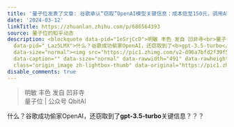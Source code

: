 ```yaml
---
title: '量子位发表了文章: 谷歌承认“窃取”OpenAI模型关键信息：成本低至150元，调用API即可得手'
date: '2024-03-12'
linkTitle: https://zhuanlan.zhihu.com/p/686564393
source: 量子位的知乎动态
description: <blockquote data-pid="1eSrjCcD">明敏 丰色 发自 凹非寺<br>量子位 | 公众号 QbitAI</blockquote><p
  data-pid="_Laz5LMX">什么？谷歌成功偷家OpenAI，还窃取到了<b>gpt-3.5-turbo</b>关键信息？？？</p><p class="ztext-empty-paragraph"><br></p><figure
  data-size="normal"><img src="https://pic1.zhimg.com/v2-d96a7bfd2f39f56b7bf4c01d8393272c_1440w.jpg"
  data-caption="" data-size="normal" data-rawwidth="491" data-rawheight="244" data-thumbnail="https://pic1.zhimg.com/v2-d96a7bfd2f39f56b7bf4c01d8393272c_b.jpg"
  class="origin_image zh-lightbox-thumb" data-original="https://pic1.zhim ...
disable_comments: true
---
```

<blockquote data-pid="1eSrjCcD">明敏 丰色 发自 凹非寺<br>量子位 | 公众号 QbitAI</blockquote><p data-pid="_Laz5LMX">什么？谷歌成功偷家OpenAI，还窃取到了<b>gpt-3.5-turbo</b>关键信息？？？</p><p class="ztext-empty-paragraph"><br></p><figure data-size="normal"><img src="https://pic1.zhimg.com/v2-d96a7bfd2f39f56b7bf4c01d8393272c_1440w.jpg" data-caption="" data-size="normal" data-rawwidth="491" data-rawheight="244" data-thumbnail="https://pic1.zhimg.com/v2-d96a7bfd2f39f56b7bf4c01d8393272c_b.jpg" class="origin_image zh-lightbox-thumb" data-original="https://pic1.zhim ...